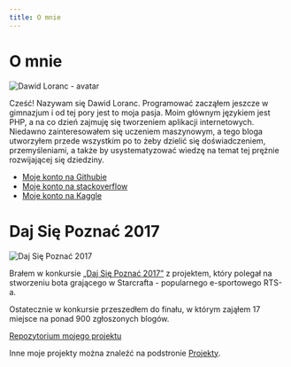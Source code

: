 ```yaml
---
title: O mnie
---
```

# O mnie

<img src="/images/avatar.jpg" alt="Dawid Loranc - avatar"/>

Cześć! Nazywam się Dawid Loranc. Programować zacząłem jeszcze w gimnazjum i od tej pory jest to moja pasja. Moim głównym językiem jest PHP, a na co dzień zajmuję się tworzeniem aplikacji internetowych. Niedawno zainteresowałem się uczeniem maszynowym, a tego bloga utworzyłem przede wszystkim po to żeby dzielić się doświadczeniem, przemyśleniami, a także by usystematyzować wiedzę na temat tej prężnie rozwijającej się dziedziny.

- <a href="https://github.com/dloranc">Moje konto na Githubie</a>
- <a href="http://stackoverflow.com/users/973469/dawid-loranc">Moje konto na stackoverflow</a>
- <a href="https://www.kaggle.com/dloranc">Moje konto na Kaggle</a>

<h1>Daj Się Poznać 2017</h1>

<img src="/images/posts_thumbnails/daj_sie_poznac_2017.jpg" alt="Daj Się Poznać 2017"/>

Brałem w konkursie <a href="http://devstyle.pl/daj-sie-poznac">„Daj Się Poznać 2017”</a> z projektem, który polegał na stworzeniu bota grającego w Starcrafta - popularnego e-sportowego RTS-a.

Ostatecznie w konkursie przeszedłem do finału, w którym zająłem 17 miejsce na ponad 900 zgłoszonych blogów.

<a href="https://github.com/dloranc/starcraft-ai">Repozytorium mojego projektu</a>

Inne moje projekty można znaleźć na podstronie <a href="/projekty">Projekty</a>.
